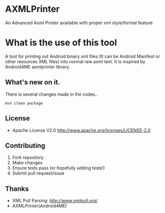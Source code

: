 # AXMLPrinter
An Advanced Axml Printer available with proper xml style/format feature
# What is the use of this tool
A tool for printing out Android binary xml files (It can be Android Manifest or other resources XML files) into normal raw axml text. It is inspired by Android4ME axmlprinter library.

## What's new on it.
There is several changes made in the codes..

`mvn clean package`

## License

+ Apache License V2.0 <http://www.apache.org/licenses/LICENSE-2.0>

## Contributing

1. Fork repository
2. Make changes
3. Ensure tests pass (or hopefully adding tests!)
4. Submit pull request/issue

## Thanks

+ XML Pull Parsing: <http://www.xmlpull.org/>
+ AXMLPrinter(Android4ME)
